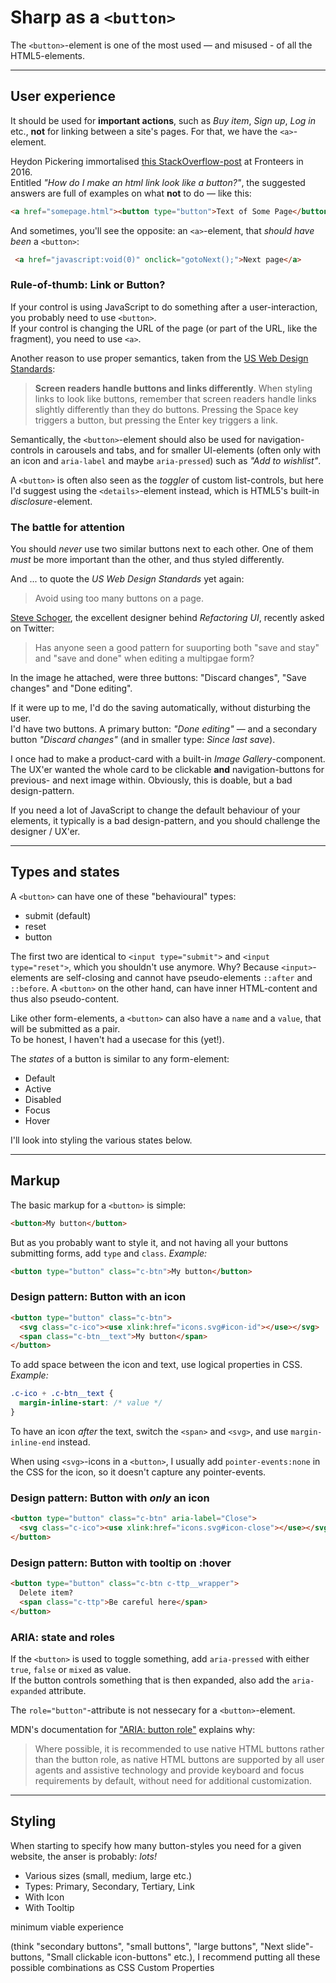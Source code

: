 # Sharp as a `<button>`

The `<button>`-element is one of the most used — and misused - of all the HTML5-elements.

---

## User experience
It should be used for **important actions**, such as *Buy item*, *Sign up*, *Log in* etc., **not** for linking between a site's pages. For that, we have the `<a>`-element.

Heydon Pickering immortalised [this StackOverflow-post](https://stackoverflow.com/questions/710089/how-do-i-make-an-html-link-look-like-a-button/5118149) at Fronteers in 2016.  
Entitled _"How do I make an html link look like a button?"_, the suggested answers are full of examples on what **not** to do — like this:

```html
<a href="somepage.html"><button type="button">Text of Some Page</button></a>
```

And sometimes, you'll see the opposite: an `<a>`-element, that _should have been_ a `<button>`:

```html
 <a href="javascript:void(0)" onclick="gotoNext();">Next page</a>
 ```

### Rule-of-thumb: Link or Button?
If your control is using JavaScript to do something after a user-interaction, you probably need to use `<button>`.  
If your control is changing the URL of the page (or part of the URL, like the fragment), you need to use `<a>`. 

Another reason to use proper semantics, taken from the [US Web Design Standards](https://designsystem.digital.gov/components/button):

> **Screen readers handle buttons and links differently**. When styling links to look like buttons, remember that screen readers handle links slightly differently than they do buttons. Pressing the Space key triggers a button, but pressing the Enter key triggers a link.

 Semantically, the `<button>`-element should also be used for navigation-controls in carousels and tabs, and for smaller UI-elements (often only with an icon and `aria-label` and maybe `aria-pressed`) such as _"Add to wishlist"_. 
 
 A `<button>` is often also seen as the _toggler_ of custom list-controls, but here I'd suggest using the `<details>`-element instead, which is HTML5's built-in *disclosure*-element.

 ### The battle for attention
 You should _never_ use two similar buttons next to each other. One of them _must_ be more important than the other, and thus styled differently.

And ... to quote the _US Web Design Standards_ yet again:
 > Avoid using too many buttons on a page.
 
 [Steve Schoger](https://twitter.com/steveschoger), the excellent designer behind _Refactoring UI_, recently asked on Twitter:

 > Has anyone seen a good pattern for suuporting both "save and stay" and "save and done" when editing a multipgae form?

 In the image he attached, were three buttons: "Discard changes", "Save changes" and "Done editing".

If it were up to me, I'd do the saving automatically, without disturbing the user.  
I'd have two buttons. 
A primary button: _"Done editing"_ —  and a secondary button _"Discard changes"_ (and in smaller type: _Since last save_).
 
 I once had to make a product-card with a built-in _Image Gallery_-component. The UX'er wanted the whole card to be clickable **and** navigation-buttons for previous- and next image within. Obviously, this is doable, but a bad design-pattern.

 If you need a lot of JavaScript to change the default behaviour of your elements, it typically is a bad design-pattern, and you should challenge the designer / UX'er.

---

## Types and states
A `<button>` can have one of these "behavioural" types:

- submit (default)
- reset
- button

The first two are identical to `<input type="submit">` and `<input type="reset">`, which you shouldn't use anymore. Why? Because `<input>`-elements are self-closing and cannot have pseudo-elements `::after` and `::before`. A `<button>` on the other hand, can have inner HTML-content and thus also pseudo-content.

Like other form-elements, a `<button>` can also have a `name` and a `value`, that will be submitted as a pair.  
To be honest, I haven't had a usecase for this (yet!).

The _states_ of a button is similar to any form-element:

- Default
- Active
- Disabled
- Focus
- Hover

I'll look into styling the various states below.

---

## Markup
The basic markup for a `<button>` is simple:
```html
<button>My button</button>
```

But as you probably want to style it, and not having all your buttons submitting forms, add `type` and `class`.
_Example:_

```html
<button type="button" class="c-btn">My button</button>
```

### Design pattern: Button with an icon
```html
<button type="button" class="c-btn">
  <svg class="c-ico"><use xlink:href="icons.svg#icon-id"></use></svg>
  <span class="c-btn__text">My button</span>
</button>
```

To add space between the icon and text, use logical properties in CSS.  
_Example:_
```css
.c-ico + .c-btn__text {
  margin-inline-start: /* value */
}
```

To have an icon _after_ the text, switch the `<span>` and `<svg>`, and use `margin-inline-end` instead.

When using `<svg>`-icons in a `<button>`, I usually add `pointer-events:none` in the CSS for the icon, so it doesn't capture any pointer-events.

### Design pattern: Button with _only_ an icon
```html
<button type="button" class="c-btn" aria-label="Close">
  <svg class="c-ico"><use xlink:href="icons.svg#icon-close"></use></svg>
</button>
```

### Design pattern: Button with tooltip on :hover
```html
<button type="button" class="c-btn c-ttp__wrapper">
  Delete item?
  <span class="c-ttp">Be careful here</span>
</button>
```

### ARIA: state and roles
If the `<button>` is used to toggle something, add `aria-pressed` with either `true`, `false` or `mixed` as value.  
If the button controls something that is then expanded, also add the `aria-expanded` attribute.

The `role="button"`-attribute is not nessecary for a `<button>`-element.

MDN's documentation for ["ARIA: button role"](https://developer.mozilla.org/en-US/docs/Web/Accessibility/ARIA/Roles/button_role) explains why:
>  Where possible, it is recommended to use native HTML buttons rather than the button role, as native HTML buttons are supported by all user agents and assistive technology and provide keyboard and focus requirements by default, without need for additional customization.

---

## Styling
When starting to specify how many button-styles you need for a given website, the anser is probably: _lots!_

- Various sizes (small, medium, large etc.)
- Types: Primary, Secondary, Tertiary, Link
- With Icon
- With Tooltip

minimum viable experience

 (think "secondary buttons", "small buttons", "large buttons", "Next slide"-buttons, "Small clickable icon-buttons" etc.), I recommend putting all these possible combinations as CSS Custom Properties